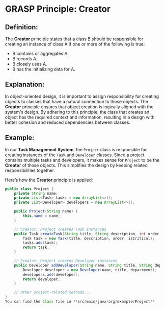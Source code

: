 # GRASP Principle: Creator

## Definition:

The **Creator** principle states that a class B should be responsible for creating an instance of class A if one or more of the following is true:

- B contains or aggregates A.
- B records A.
- B closely uses A.
- B has the initializing data for A.

## Explanation:

In object-oriented design, it is important to assign responsibility for creating objects to classes that have a natural connection to those objects. The **Creator** principle ensures that object creation is logically aligned with the system's design. By adhering to this principle, the class that creates an object has the required context and information, resulting in a design with better cohesion and reduced dependencies between classes.

## Example:

In our **Task Management System**, the `Project` class is responsible for creating instances of the `Task` and `Developer` classes. Since a project contains multiple tasks and developers, it makes sense for `Project` to be the **Creator** of those objects. This simplifies the design by keeping related responsibilities together.

Here’s how the **Creator** principle is applied:

```java
public class Project {
    private String name;
    private List<Task> tasks = new ArrayList<>();
    private List<Developer> developers = new ArrayList<>();

    public Project(String name) {
        this.name = name;
    }

    // Creator: Project creates Task instances
    public Task createTask(String title, String description, int order, boolean isCritical) {
        Task task = new Task(title, description, order, isCritical);
        tasks.add(task);
        return task;
    }

    // Creator: Project creates Developer instances
    public Developer addDeveloper(String name, String title, String department) {
        Developer developer = new Developer(name, title, department);
        developers.add(developer);
        return developer;
    }

    // Other project-related methods...
}
You can find the Class file in **src/main/java/org/example/Project** 

